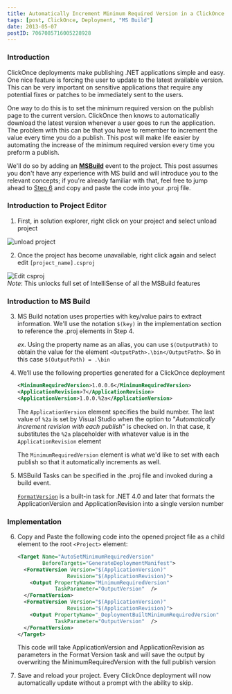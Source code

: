```yaml
---
title: Automatically Increment Minimum Required Version in a ClickOnce Application
tags: [post, ClickOnce, Deployment, "MS Build"]
date: 2013-05-07
postID: 7067085716005228928
---
```


### Introduction

ClickOnce deployments make publishing .NET applications simple and easy.  One nice feature is forcing the user to update to the latest available version.  This can be very important on sensitive applications that require any potential fixes or patches to be immediately sent to the users.

One way to do this is to set the minimum required version on the publish page to the current version.  ClickOnce then knows to automatically download the latest version whenever a user goes to run the application.  The problem with this can be that you have to remember to increment the value every time you do a publish.  This post will make life easier by automating the increase of the minimum required version every time you preform a publish. 

We'll do so by adding an [**MSBuild**][msbuild] event to the project.  This post assumes you don't have any experience with MS build and will introduce you to the relevant concepts; if you're already familiar with that, feel free to jump ahead to [Step 6][step6] and copy and paste the code into your .proj file.

### Introduction to Project Editor

1. First, in solution explorer, right click on your project and select unload project

  ![unload project](https://i.imgur.com/cIbF2UN.png)
    
2. Once the project has become unavailable, right click again and select edit `[project_name].csproj`  

  ![Edit csproj](https://i.imgur.com/AeFvWN8.png)  
  *Note*: This unlocks full set of IntelliSense of all the MSBuild features

### Introduction to MS Build

3. MS Build notation uses properties with key/value pairs to extract information.  We'll use the notation `$(key)` in the implementation section to reference the .proj elements in Step 4.

    *ex*. Using the property name as an alias, you can use `$(OutputPath)` to obtain the value for the element `<OutputPath>.\bin</OutputPath>`. So in this case `$(OutputPath) = .\bin`

4. We’ll use the following properties generated for a ClickOnce deployment

    ```xml
    <MinimumRequiredVersion>1.0.0.6</MinimumRequiredVersion>  
    <ApplicationRevision>7</ApplicationRevision>  
    <ApplicationVersion>1.0.0.%2a</ApplicationVersion>  
    ```

    The `ApplicationVersion` element specifies the build number.  The last value of `%2a` is set by Visual Studio when the option to "*Automatically increment revision with each publish*" is checked on.  In that case, it substitutes the `%2a` placeholder with whatever value is in the `ApplicationRevision` element
    
    The `MinimumRequiredVersion` element is what we'd like to set with each publish so that it automatically increments as well.

5. MSBuild Tasks can be specified in the .proj file and invoked during a build event.

    [`FormatVersion`][FormatVersion] is a built-in task for .NET 4.0 and later that formats the ApplicationVersion and ApplicationRevision into a single version number

### Implementation

6. Copy and Paste the following code into the opened project file as a child element to the root `<Project>` element: 

    ```xml
    <Target Name="AutoSetMinimumRequiredVersion"
            BeforeTargets="GenerateDeploymentManifest">
      <FormatVersion Version="$(ApplicationVersion)" 
                    Revision="$(ApplicationRevision)">
        <Output PropertyName="MinimumRequiredVersion" 
                TaskParameter="OutputVersion"  />
      </FormatVersion>
      <FormatVersion Version="$(ApplicationVersion)" 
                    Revision="$(ApplicationRevision)">
        <Output PropertyName="_DeploymentBuiltMinimumRequiredVersion"
                TaskParameter="OutputVersion"  />
      </FormatVersion>
    </Target>
    ``` 

    This code will take ApplicationVersion and ApplicationRevision as parameters in the Format Version task and will save the output by overwriting the MinimumRequiredVersion with the full publish version

7. Save and reload your project.  Every ClickOnce deployment will now automatically update without a prompt with the ability to skip.

[msbuild]: http://msdn.microsoft.com/en-us/library/wea2sca5(v=vs.90).aspx
[step6]: #implementation
[FormatVersion]: http://msdn.microsoft.com/en-us/library/ff595162.aspx
